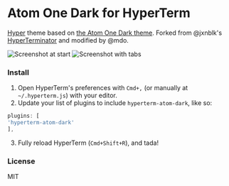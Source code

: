 # Atom One Dark for HyperTerm

[Hyper](https://hyper.is) theme based on [the Atom One Dark theme](https://github.com/atom/one-dark-syntax). Forked from @jxnblk's [HyperTerminator](https://github.com/jxnblk/hyperterminator) and modified by @mdo.

![Screenshot at start](https://cloud.githubusercontent.com/assets/98681/16899205/f644411e-4baf-11e6-851a-930070779867.png)
![Screenshot with tabs](https://cloud.githubusercontent.com/assets/98681/16899206/f644c080-4baf-11e6-890d-fd5c628c7991.png)

### Install

1. Open HyperTerm's preferences with `Cmd+,` (or manually at `~/.hyperterm.js`) with your editor.
2. Update your list of plugins to include `hyperterm-atom-dark`, like so:
  
  ```js
plugins: [
  'hyperterm-atom-dark'
],
```
3. Fully reload HyperTerm (`Cmd+Shift+R`), and tada!

### License

MIT
